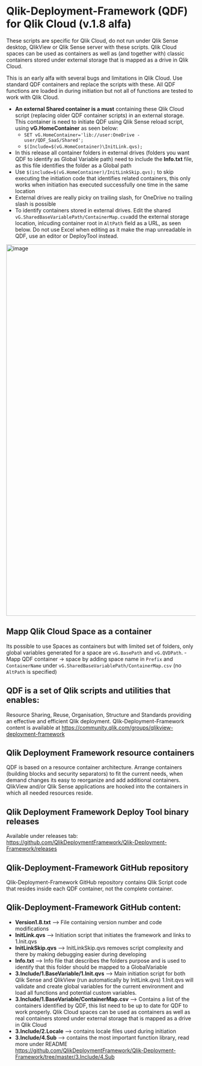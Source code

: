 # Qlik-Deployment-Framework (QDF) for Qlik Cloud (v.1.8 alfa)
These scripts are specific for Qlik Cloud, do not run under Qlik Sense desktop, QlikView or Qlik Sense server with these scripts. Qlik Cloud spaces can be used as containers as well as (and together with) classic containers stored under external storage that is  mapped as a drive in Qlik Cloud.

This is an early alfa with several bugs and limitations in Qlik Cloud. Use standard QDF containers and replace the scripts with these.  All QDF functions are loaded in during initiation but not all of functions are tested to work with Qlik Cloud.

* **An external Shared container is a must** containing these Qlik Cloud script (replacing older QDF container scripts) in an external storage. This container is need to initiate QDF using Qlik Sense reload script, using **vG.HomeContainer** as seen below:
    - `SET vG.HomeContainer='lib://user:OneDrive - user/QDF_SaaS/Shared';`
    - `$(Include=$(vG.HomeContainer)\InitLink.qvs);`
* In this release all container folders in external drives (folders you want QDF to identify as Global Variable path) need to include the **Info.txt** file, as this file identifies the folder as a Global path
* Use `$(include=$(vG.HomeContainer)/InitLinkSkip.qvs);` to skip executing the initiation code that identifies related containers, this only works when initiation has executed successfully one time in the same location
* External drives are really picky on trailing slash, for OneDrive no trailing slash is possible
* To identify containers stored in external drives. Edit the shared `vG.SharedBaseVariablePath/ContainerMap.csv`add the external storage location, inlcuding container root in `AltPath` field as a URL, as seen below. Do not use Excel when editing as it make the map unreadable in QDF, use an editor or DeployTool instead.
<img width="985" alt="image" src="https://github.com/QlikDeploymentFramework/Qlik-Deployment-Framework-Cloud/assets/23187088/b2f77e01-74a6-40a0-b979-d025ebd594f8">

## Mapp Qlik Cloud Space as a container
Its possible to use Spaces as containers but with limited set of folders, only global variables generated for a space are `vG.BasePath` and `vG.QVDPath`. 
    - Mapp QDF container -> space by adding space name in `Prefix` and `ContainerName` under `vG.SharedBaseVariablePath/ContainerMap.csv` (no `AltPath` is specified)

## QDF is a set of Qlik scripts and utilities that enables: 
Resource Sharing, Reuse, Organisation, Structure and Standards providing an effective and efficient Qlik deployment.
Qlik-Deployment-Framework content is available at https://community.qlik.com/groups/qlikview-deployment-framework

## Qlik Deployment Framework resource containers
QDF is based on a resource container architecture. Arrange containers (building blocks and security separators) to fit the current needs, when demand changes its easy to reorganize and add additional containers. QlikView and/or Qlik Sense applications are hooked into the containers in which all needed resources reside.

## Qlik Deployment Framework Deploy Tool binary releases
Available under releases tab: https://github.com/QlikDeploymentFramework/Qlik-Deployment-Framework/releases

## Qlik-Deployment-Framework GitHub repository
Qlik-Deployment-Framework GitHub repository contains Qlik Script code that resides inside each QDF container, not the complete container.
## Qlik-Deployment-Framework GitHub content:
- **Version1.8.txt** --> File containing version number and code modifications
- **InitLink.qvs** --> Initiation script that initiates the framework and links to 1.Init.qvs
- **InitLinkSkip.qvs** -->  InitLinkSkip.qvs removes script complexity and there by making debugging easier during developing
- **Info.txt** --> Info file that describes the folders purpose and is used to identify that this folder should be mapped to a GlobalVariable
- **3.Include/1.BaseVariable/1.Init.qvs** --> Main initiation script for both Qlik Sense and QlikView (run automatically by InitLink.qvs) 1.Init.qvs will validate and create global variables for the current environment and load all functions and potential custom variables.
- **3.Include/1.BaseVariable/ContainerMap.csv** --> Contains a list of the containers identified by QDF, this list need to be up to date for QDF to work properly. Qlik Cloud spaces can be used as containers as well as real containers stored under external storage that is  mapped as a drive in Qlik Cloud
- **3.Include/2.Locale** --> contains locale files used during initiation
- **3.Include/4.Sub**  --> contains the most important function library, read more under README https://github.com/QlikDeploymentFramework/Qlik-Deployment-Framework/tree/master/3.Include/4.Sub
